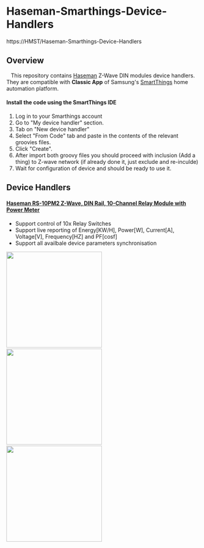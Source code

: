 # Haseman-Smarthings-Device-Handlers

https://HMST/Haseman-Smarthings-Device-Handlers 

## Overview

&nbsp; &nbsp;This repository contains [Haseman](http://www.haseman-electric.com) Z-Wave DIN modules device handlers. They are compatible with <b>Classic App</b> of Samsung's [SmartThings](http://www.smartthings.com) home automation platform.

#### Install the code using the SmartThings IDE

1. Log in to your Smarthings account
2. Go to "My device handler" section.
3. Tab on "New device handler"
4. Select "From Code" tab and paste in the contents of the relevant groovies files. 
5. Click "Create".
6. After import both groovy files you should proceed with inclusion (Add a thing) to Z-wave network (if already done it, just exclude and re-inculde)
7. Wait for configuration of device and should be ready to use it.

## Device Handlers

#### [Haseman RS-10PM2 Z-Wave, DIN Rail, 10-Channel Relay Module with Power Meter](https://github.com/HMST/Haseman-Smarthings-Device-Handlers/tree/master/User%20Manuals)
 - Support control of 10x Relay Switches
 - Support live reporting of Energy[KW/H], Power[W], Current[A], Voltage[V], Frequency[HZ] and PF[cosf]
 - Support all availbale device parameters synchronisation
 
 <a href = "https://www.youtube.com/watch?v=seDfhFRkkmM" target="_blank"><img src="https://user-images.githubusercontent.com/60615773/86120445-fbe6cd80-badc-11ea-96c8-b19a57d3e1c3.jpg" width="250"></a>&nbsp;&nbsp;&nbsp;&nbsp;&nbsp;&nbsp;<img src="https://user-images.githubusercontent.com/60615773/86036248-45d0a480-ba46-11ea-92c7-1071577e368a.png" width="250">&nbsp;&nbsp;&nbsp;&nbsp;&nbsp;&nbsp;<img src="https://user-images.githubusercontent.com/60615773/86037341-e70c2a80-ba47-11ea-9ae1-efc35c67d417.png" width="250">

<!--
 <br><br>
 
 #### [Haseman R4D4 - Z-Wave, DIN Rail, 4 RELAY and 4 UNIVERSAL DIMMER channels](https://github.com/HMST/Haseman-Smarthings-Device-Handlers/tree/master/User%20Manuals)
 - Support control of 4x Dimmer Channels and 4x Relay Switches
 - Support configuration of Trailing/Leading Edge mode and Switch Type 
 - Support all availbale device parameters synchronisation
 
 <a href = "https://www.youtube.com/watch?v=qqpTbJekUWg&t=10s" target="_blank"><img src="https://user-images.githubusercontent.com/60615773/86120505-191b9c00-badd-11ea-9cd2-f87599dc196e.jpg" width="250"></a>&nbsp;&nbsp;&nbsp;&nbsp;&nbsp;&nbsp;<img src="https://user-images.githubusercontent.com/60615773/86036248-45d0a480-ba46-11ea-92c7-1071577e368a.png" width="250">&nbsp;&nbsp;&nbsp;&nbsp;&nbsp;&nbsp;<img src="https://user-images.githubusercontent.com/60615773/86037341-e70c2a80-ba47-11ea-9ae1-efc35c67d417.png" width="250">
 
 <br><br>
 
 #### [Haseman PRM-10 - Z-Wave, DIN Rail, 10-Channel Power/Energy Meter](https://github.com/HMST/Haseman-Smarthings-Device-Handlers/tree/master/User%20Manuals)
 - Support monitoring of 10x Power Metering Channels up to 60A on each clamp
 - Support live reporting of Energy[KW/H], Power[W], Current[A], Voltage[V], Frequency[HZ] and PF[cosf]
 - Support all availbale device parameters synchronisation
 
 <a href = "https://www.youtube.com/watch?v=bwFdAo7oOig&t=93s" target="_blank"><img src="https://user-images.githubusercontent.com/60615773/86123248-cdb7bc80-bae1-11ea-87b5-08a3085b2aa5.jpg" width="250"></a>&nbsp;&nbsp;&nbsp;&nbsp;&nbsp;&nbsp;<img src="https://user-images.githubusercontent.com/60615773/86036248-45d0a480-ba46-11ea-92c7-1071577e368a.png" width="250">&nbsp;&nbsp;&nbsp;&nbsp;&nbsp;&nbsp;<img src="https://user-images.githubusercontent.com/60615773/86037341-e70c2a80-ba47-11ea-9ae1-efc35c67d417.png" width="250">
-->
